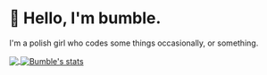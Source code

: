 # **🐝 Hello, I'm bumble.**

I'm a polish girl who codes some things occasionally, or something.

<a href="https://github.com/itsbumble?tab=repositories">
  <img align="center" src="https://github-readme-stats.vercel.app/api/top-langs/?username=itsbumble&hide=scheme&count_private=true&title_color=EC5061&text_color=FBDCDF&icon_color=E89F9A&bg_color=0D1117" />
</a>
<a href="https://github.com/itsbumble?tab=repositories">
  <img align="center" src="https://github-readme-stats.vercel.app/api?username=itsbumble&show_icons=true&line_height=33&count_private=true&title_color=EC5061&text_color=FBDCDF&icon_color=E89F9A&bg_color=0D1117" alt="Bumble's stats" />
</a>
